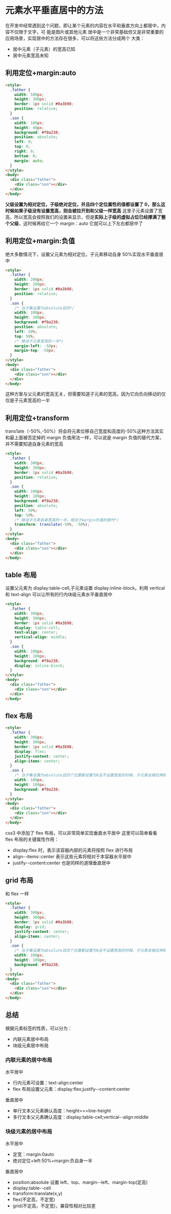 # 元素水平垂直居中的方法

在开发中经常遇到这个问题，即让某个元素的内容在水平和垂直方向上都居中，内容不仅限于文字，可
能是图片或其他元素
居中是一个非常基础但又是非常重要的应用场景，实现居中的方法存在很多，可以将这些方法分成两个
大类：

- 居中元素（子元素）的宽高已知
- 居中元素宽高未知

## 利用定位+margin:auto

```html
<style>
  .father {
    width: 500px;
    height: 300px;
    border: 1px solid #0a3b98;
    position: relative;
  }
  .son {
    width: 100px;
    height: 40px;
    background: #f0a238;
    position: absolute;
    left: 0;
    top: 0;
    right: 0;
    bottom: 0;
    margin: auto;
  }
</style>
<body>
  <div class="father">
    <div class="son"></div>
  </div>
</body>
```

**父级设置为相对定位，子级绝对定位，并且四个定位属性的值都设置了 0，那么这时候如果子级没有设置宽高，则会被拉开到和父级一样宽高**
这里子元素设置了宽高，所以宽高会按照我们的设置来显示，但是**实际上子级的虚拟占位已经撑满了整个父级**，这时候再给它一个 margin：auto 它就可以上下左右都居中了

## 利用定位+margin:负值

绝大多数情况下，设置父元素为相对定位，子元素移动自身 50%实现水平垂直居中

```html
<style>
  .father {
    width: 200px;
    height: 200px;
    border: 1px solid #0a3b98;
    position: relative;
  }
  .son {
    /* 当子集设置为absolute且四*/
    width: 100px;
    height: 100px;
    background: #f0a238;
    position: absolute;
    left: 50%;
    top: 50%;
    /* 移动子元素宽高的一半*/
    margin-left: -50px;
    margin-top: -50px;
  }
</style>
<body>
  <div class="father">
    <div class="son"></div>
  </div>
</body>
```

这种方案与父元素的宽高无关，但需要知道子元素的宽高，因为它向负向移动的仅仅是子元素宽高的一半

## 利用定位+transform

trans1ate（-50%,-50%）将会将元素位移自己宽度和高度的-50%这种方法其实和最上面被否定掉的 margin 负值用法一样，可以说是 margin 负值的替代方案，并不需要知道自身元素的宽高

```html
<style>
  .father {
    width: 300px;
    height: 300px;
    border: 1px solid #0a3b98;
    position: relative;
  }
  .son {
    width: 100px;
    height: 100px;
    background: #f0a238;
    position: absolute;
    left: 50%;
    top: 50%;
    /* 移动子元素自身宽高的一半，相当于margin负值的替代*/
    transform: translate(-50%, -50%);
  }
</style>
<body>
  <div class="father">
    <div class="son"></div>
  </div>
</body>
```

## table 布局

设置父元素为 display:table-cell,子元素设置 display:inline-block。利用 vertical 和 text-align 可以让所有的行内块级元素水平垂直居中

```html
<style>
  .father {
    width: 300px;
    height: 300px;
    border: 1px solid #0a3b98;
    display: table-cell;
    text-align: center;
    vertical-align: middle;
  }
  .son {
    width: 100px;
    height: 100px;
    background: #f0a238;
    display: inline-block;
  }
</style>
<body>
  <div class="father">
    <div class="son"></div>
  </div>
</body>
```

## flex 布局

```html
<style>
  .father {
    width: 300px;
    height: 300px;
    border: 1px solid #0a3b98;
    display: flex;
    justify-content: center;
    align-items: center;
  }
  .son {
    /* 当子集设置为absolute且四个位置都设置为0且不设置宽高的时候，子元素会被拉伸到和父容器一样的大小 */
    width: 100px;
    height: 100px;
    background: #f0a238;
  }
</style>
<body>
  <div class="father">
    <div class="son"></div>
  </div>
</body>
```

css3 中添加了 flex 布局，可以非常简单实现垂直水平居中
这里可以简单看看 flex 布局的关键属性作用：

- display:flex 时，表示该容器内部的元素将按照 flex 进行布局
- align--items::center 表示这些元素将相对于本容器水平居中
- justify--content:center 也是同样的道理垂直居中

## grid 布局

和 flex 一样

```html
<style>
  .father {
    width: 300px;
    height: 300px;
    border: 1px solid #0a3b98;
    display: grid;
    justify-content: center;
    align-items: center;
  }
  .son {
    /* 当子集设置为absolute且四个位置都设置为0且不设置宽高的时候，子元素会被拉伸到和父容器一样的大小 */
    width: 100px;
    height: 100px;
    background: #f0a238;
  }
</style>
<body>
  <div class="father">
    <div class="son"></div>
  </div>
</body>
```

## 总结

根据元素标签的性质，可以分为：

- 内联元素居中布局
- 块级元素居中布局

### 内联元素的居中布局

水平居中

- 行内元素可设置：text-align:center
- flex 布局设置父元素：display:flex;justify--content:center

垂直居中

- 单行文本父元素确认高度：height===line-height
- 多行文本父元素确认高度：display:table-cell;vertical--align:middle

### 块级元素的居中布局

水平居中

- 定宽：margin:0auto
- 绝对定位+left:50%+margin:负自身一半

垂直居中

- position:absolute 设置 left、top、margin--left、margin-top(定高)
- display:table--cell
- transform:translate(x,y)
- flex(不定高，不定宽)
- grid(不定高，不定宽)，兼容性相对比较差
